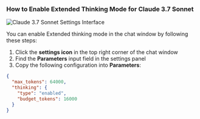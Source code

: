 ### How to Enable Extended Thinking Mode for Claude 3.7 Sonnet

![Claude 3.7 Sonnet Settings Interface](/claude-3.7-sonnet.png)

You can enable Extended thinking mode in the chat window by following these steps:

1. Click the **settings icon** in the top right corner of the chat window
2. Find the **Parameters** input field in the settings panel
3. Copy the following configuration into **Parameters**:

```json
{
  "max_tokens": 64000,
  "thinking": {
    "type": "enabled",
    "budget_tokens": 16000
  }
}
```
